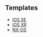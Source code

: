 

## Templates

- [IOS XE](https://github.com/networktocode/ntc-templates/blob/master/ntc_templates/templates/cisco_ios_show_version.textfsm)
- [IOS XR](https://github.com/networktocode/ntc-templates/blob/master/ntc_templates/templates/cisco_xr_show_version.textfsm)
- [NX-OS](https://github.com/networktocode/ntc-templates/blob/master/ntc_templates/templates/cisco_nxos_show_version.textfsm)